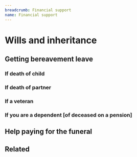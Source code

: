 ```yaml
---
breadcrumb: Financial support
name: Financial support
---
```

Wills and inheritance
===========================
## Getting bereavement leave
### If death of child
### If death of partner
### If a veteran

### If you are a dependent [of deceased on a pension]
## Help paying for the funeral
## Related
